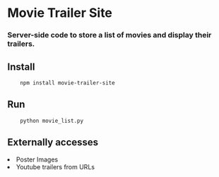 # Movie Trailer Site
<h3>Server-side code to store a list of movies and display their trailers.</h3>

## Install

```
	npm install movie-trailer-site
```

## Run
```
	python movie_list.py
```

<h2>Externally accesses</h2>
<li>Poster Images</li>
<li>Youtube trailers from URLs</li>